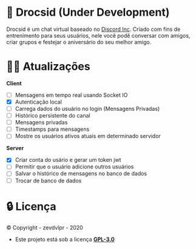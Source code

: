# 👾 Drocsid (Under Development)

Drocsid é um chat virtual baseado no [Discord Inc](https://discord.com). Criado com fins de entrenimento para seus usuários, nele você podê conversar com amigos, criar grupos e festejar o aniversário do seu melhor amigo.

# 🧙‍♂️ Atualizações

**Client**

- [ ] Mensagens em tempo real usando Socket IO
- [x] Autenticação local
- [ ] Carrega dados do usuário no login (Mensagens Privadas)
- [ ] Histórico persistente do canal
- [ ] Mensagens privadas
- [ ] Timestamps para mensagens
- [ ] Mostre os usuários ativos atuais em determinado servidor

**Server**

- [x] Criar conta do usário e gerar um token jwt
- [ ] Permitir que o usuário adicione outros usuários
- [ ] Salvar o histórico de mensagens no banco de dados
- [ ] Trocar de banco de dados

# 🔒 Licença

©️ Copyright - zevdvlpr - 2020

- Este projeto está sob a licença **[GPL-3.0](https://github.com/zevdvlpr/drocsid/blob/master/LICENSE)**
